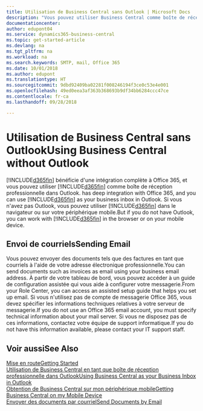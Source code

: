 ```yaml
---
title: Utilisation de Business Central sans Outlook | Microsoft Docs
description: "Vous pouvez utiliser Business Central comme boîte de réception professionnelle dans Outlook, car il est intégré à Office 365. Cependant, vous pouvez également l'utiliser sans Outlook dans un navigateur ou sur votre périphérique mobile."
documentationcenter: 
author: edupont04
ms.service: dynamics365-business-central
ms.topic: get-started-article
ms.devlang: na
ms.tgt_pltfrm: na
ms.workload: na
ms.search.keywords: SMTP, mail, Office 365
ms.date: 10/01/2018
ms.author: edupont
ms.translationtype: HT
ms.sourcegitcommit: 9dbd92409ba02281f008246194f3ce0c53e4e001
ms.openlocfilehash: 49ed0eea3af363b368693b9df34bb6284ccc47ce
ms.contentlocale: fr-ca
ms.lasthandoff: 09/28/2018

---
```

# <a name="using-business-central-without-outlook"></a><span data-ttu-id="37d59-103">Utilisation de Business Central sans Outlook</span><span class="sxs-lookup"><span data-stu-id="37d59-103">Using Business Central without Outlook</span></span>
[!INCLUDE[d365fin](includes/d365fin_md.md)] <span data-ttu-id="37d59-104">bénéficie d'une intégration complète à Office 365, et vous pouvez utiliser [!INCLUDE[d365fin](includes/d365fin_md.md)] comme boîte de réception professionnelle dans Outlook.</span><span class="sxs-lookup"><span data-stu-id="37d59-104"> has deep integration with Office 365, and you can use [!INCLUDE[d365fin](includes/d365fin_md.md)] as your business inbox in Outlook.</span></span> <span data-ttu-id="37d59-105">Si vous n'avez pas Outlook, vous pouvez utiliser [!INCLUDE[d365fin](includes/d365fin_md.md)] dans le navigateur ou sur votre périphérique mobile.</span><span class="sxs-lookup"><span data-stu-id="37d59-105">But if you do not have Outlook, you can work with [!INCLUDE[d365fin](includes/d365fin_md.md)] in the browser or on your mobile device.</span></span>  

## <a name="sending-email"></a><span data-ttu-id="37d59-106">Envoi de courriels</span><span class="sxs-lookup"><span data-stu-id="37d59-106">Sending Email</span></span>
<span data-ttu-id="37d59-107">Vous pouvez envoyer des documents tels que des factures en tant que courriels à l'aide de votre adresse électronique professionnelle.</span><span class="sxs-lookup"><span data-stu-id="37d59-107">You can send documents such as invoices as email using your business email address.</span></span> <span data-ttu-id="37d59-108">À partir de votre tableau de bord, vous pouvez accéder à un guide de configuration assistée qui vous aide à configurer votre messagerie.</span><span class="sxs-lookup"><span data-stu-id="37d59-108">From your Role Center, you can access an assisted setup guide that helps you set up email.</span></span> <span data-ttu-id="37d59-109">Si vous n'utilisez pas de compte de messagerie Office 365, vous devez spécifier les informations techniques relatives à votre serveur de messagerie.</span><span class="sxs-lookup"><span data-stu-id="37d59-109">If you do not use an Office 365 email account, you must specify technical information about your mail server.</span></span> <span data-ttu-id="37d59-110">Si vous ne disposez pas de ces informations, contactez votre équipe de support informatique.</span><span class="sxs-lookup"><span data-stu-id="37d59-110">If you do not have this information available, please contact your IT support staff.</span></span>  


## <a name="see-also"></a><span data-ttu-id="37d59-111">Voir aussi</span><span class="sxs-lookup"><span data-stu-id="37d59-111">See Also</span></span>
[<span data-ttu-id="37d59-112">Mise en route</span><span class="sxs-lookup"><span data-stu-id="37d59-112">Getting Started</span></span>](product-get-started.md)  
[<span data-ttu-id="37d59-113">Utilisation de Business Central en tant que boîte de réception professionnelle dans Outlook</span><span class="sxs-lookup"><span data-stu-id="37d59-113">Using Business Central as your Business Inbox in Outlook</span></span>](admin-outlook.md)  
[<span data-ttu-id="37d59-114">Obtention de Business Central sur mon périphérique mobile</span><span class="sxs-lookup"><span data-stu-id="37d59-114">Getting Business Central on my Mobile Device</span></span>](install-mobile-app.md)  
[<span data-ttu-id="37d59-115">Envoyer des documents par courriel</span><span class="sxs-lookup"><span data-stu-id="37d59-115">Send Documents by Email</span></span>](ui-how-send-documents-email.md)

